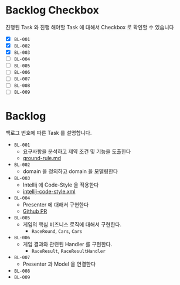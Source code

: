 # Backlog Checkbox

진행된 Task 와 진행 해야할 Task 에 대해서 Checkbox 로 확인할 수 있습니다

- [x] `BL-001`
- [x] `BL-002`
- [x] `BL-003`
- [ ] `BL-004`
- [ ] `BL-005`
- [ ] `BL-006`
- [ ] `BL-007`
- [ ] `BL-008`
- [ ] `BL-009`

# Backlog

백로그 번호에 따른 Task 를 설명합니다.

- `BL-001`
  - 요구사항을 분석하고 제약 조건 및 기능을 도출한다
  - [ground-rule.md](https://github.com/dhslrl321/java-racingcar-precourse/blob/master/docs/ground-rule.md)
- `BL-002`
  - domain 을 정의하고 domain 을 모델링한다
- `BL-003`
  - Intellij 에 Code-Style 을 적용한다
  - [intellij-code-style.xml](https://github.com/dhslrl321/java-racingcar-precourse/blob/master/docs/convention)
- `BL-004`
  - Presenter 에 대해서 구현한다
  - [Github PR](https://github.com/dhslrl321/java-racingcar-precourse/pull/1)
- `BL-005`
  - 게임의 핵심 비즈니스 로직에 대해서 구현한다.
    - `RaceRound`, `Cars`, `Cars` 
- `BL-006`
  - 게임 결과와 관련된 Handler 를 구현한다.
    - `RaceResult`, `RaceResultHandler`
- `BL-007`
  - Presenter 과 Model  을 연결한다
- `BL-008`
- `BL-009`
